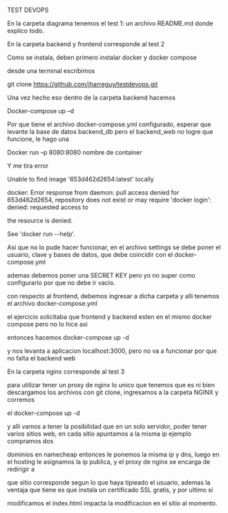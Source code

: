 TEST DEVOPS 

En la carpeta diagrama tenemos el test 1: un archivo README.md donde explico todo.

En la carpeta backend y frontend corresponde al test 2

Como se instala, deben primero instalar docker y docker compose

desde una terminal escribimos

git clone https://github.com/jharreguy/testdevops.git

Una vez hecho eso dentro de la carpeta backend hacemos

Docker-compose up –d

Por que tiene el archivo docker-compose.yml configurado, esperar que levante la base de datos backend_db pero el backend_web no logre que funcione, le hago una 

Docker run –p 8080:8080 nombre de container

Y me tira error 

Unable to find image '653d462d2654:latest' locally

docker: Error response from daemon: pull access denied for 653d462d2654, repository does not exist or may require 'docker login': denied: requested access to 

the resource is denied.

See 'docker run --help'.

Asi que no lo pude hacer funcionar, en el archivo settings se debe poner el usuario, clave y bases de datos, que debe coincidir con el docker-compose.yml

ademas debemos poner una SECRET KEY pero yo no super como configurarlo por que no debe ir vacio.

con respecto al frontend, debemos ingresar a dicha carpeta y alli tenemos el archivo docker-compose.yml

el ejercicio solicitaba que frontend y backend esten en el mismo docker compose pero no lo hice asi

entonces hacemos docker-compose up -d

y nos levanta a aplicacion localhost:3000, pero no va a funcionar por que no falta el backend web

En la carpeta nginx corresponde al test 3 

para utilizar tener un proxy de nginx lo unico que tenemos que es ni bien descargamos los archivos con git clone, ingresamos a la carpeta NGINX y corremos 

el docker-compose up -d

y alli vamos a tener la posibilidad que en un solo servidor, poder tener varios sitios web, en cada sitio apuntamos a la misma ip ejemplo compramos dos 

dominios en namecheap entonces le ponemos la misma ip y dns, luego en el hosting le asignamos la ip publica, y el proxy de nginx se encarga de redirigir a 

que sitio corresponde segun lo que haya tipieado el usuario, ademas la ventaja que tiene es que instala un certificado SSL gratis, y por ultimo si 

modificamos el index.html impacta la modificacion en el sitio al momento.



